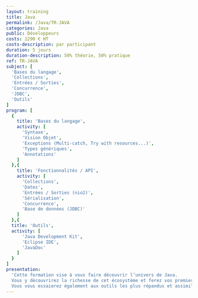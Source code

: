 ```yaml
---
layout: training
title: Java
permalink: /Java/TR-JAVA
categories: Java
public: Développeurs
costs: 2290 € HT
costs-description: par participant
duration: 5 jours
duration-description: 50% théorie, 50% pratique
ref: TR-JAVA
subject: [
  'Bases du langage',
  'Collections',
  'Entrées / Sorties',
  'Concurrence',
  'JDBC',
  'Outils'
]
program: [
  {
    title: 'Bases du langage',
    activity: [
      'Syntaxe',
      'Vision Objet',
      'Exceptions (Multi-catch, Try with resources...)',
      'Types génériques',
      'Annotations'
    ]
  },{
    title: 'Fonctionnalités / API',
    activity: [
      'Collections',
      'Dates',
      'Entrées / Sorties (nio2)',
      'Sérialisation',
      'Concurrence',
      'Base de données (JDBC)'
    ]
  },{
  title: 'Outils',
  activity: [
      'Java Development Kit',
      'Eclipse IDE',
      'JavaDoc'
    ]
  }
]
presentation:
  'Cette formation vise à vous faire découvrir l’univers de Java.
  Vous y découvrirez la richesse de cet écosystème et ferez vos premiers pas avec le langage. Vous apprendrez à écrire du code Java ainsi qu’à mettre en oeuvre ses premières fonctionnalités.
  Vous vous essaierez également aux outils les plus répandus et assimilerez les conventions et autres designs patterns plébiscités par la communauté.'
---
```


<!--
permalink: /Java/LanguageJava
parceque si on utilise /Java/Java certains champs ne marche plus
sûrment à cause du fichier 01_Java.md
-->
